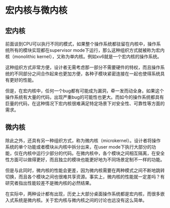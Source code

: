 # 宏内核与微内核

## 宏内核

前面谈到CPU可以执行不同的模式，如果整个操作系统都驻留在内核中，操作系统所有的模块实现都在supervisor mode下运行，那么这种组织方式就被称为宏内核（monolithic kernel），又称为单内核。例如xv6就是一个宏内核的操作系统。

这种组织方式非常方便，设计者无需考虑那一部分不需要硬件的特权，而且操作系统的不同部分之间合作起来也更加方便，各种子模块紧密连接在一起也使得系统具有更好的性能。

但是，在宏内核中，任何一个bug都有可能成为漏洞，牵一发而动全身。如果这个操作系统有大量的代码，出现严重bug的可能性也更大。而如今的操作系统都具有巨量的代码，在这种情况下宏内核很难满足特定场景下对安全性、可靠性等方面的需求。

## 微内核

除此之外，还具有另一种组织方式，称为微内核（microkernel）。设计者将操作系统的单个功能或者模块从内核中拆分出来，在user mode下执行大部分的功能，仅在内核中运行少部分的代码。在微内核中，各个模块之间相互隔离，在安全性方面可以做得更好，而且独立的模块也能更好地为不同场景定制不一样的功能。

但是与此同时，微内核的性能会更差，因为微内核需要在两种模式之间不断地跳转切换，而且各个模块之间也很难共享资源。事实上，微内核的性能就一定差吗？有研究者指出性能较差不是微内核的必然结果。

在实际中，两种设计都有出现，历史上大部分桌面操作系统都是宏内核，而很多嵌入式系统是微内核。关于宏内核与微内核之间的讨论也远没有这么简单。